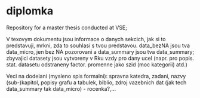 # diplomka
Repository for a master thesis conducted at VSE;   

V texovym dokumentu jsou informace o danych sekcich, jak si to predstavuji, mrkni, zda to souhlasi s tvou predstavou. 
data_bezNA jsou tva data_micro, jen bez NA pozorovani a data_summary jsou tva data_summary; zbyvajici datasety jsou vytvoreny v Rku vzdy pro dany ucel (napr. pro popis. stat. datasetu odstraneny factor. promenne jako szid (moc kategorii) atd.)  

Veci na dodelani (mysleno spis formalni): spravna katedra, zadani, nazvy (sub-)kapitol, popisy grafu a tabulek, biblio, zdroj vazebnich dat (jak tech data_summary tak data_micro) - rocenka?,...
